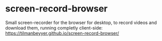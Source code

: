 # screen-record-browser

Small screen-recorder for the browser for desktop, to record videos and download them, running completly client-side: 
https://tilmanbeyyer.github.io/screen-record-browser/
